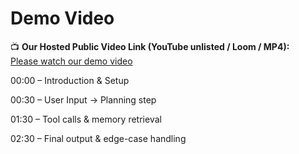 # Demo Video

📺 **Our Hosted Public Video Link (YouTube unlisted / Loom / MP4):**  
[Please watch our demo video](https://www.youtube.com/watch?v=z95z6rIUo_0)

00:00 – Introduction & Setup

00:30 – User Input → Planning step

01:30 – Tool calls & memory retrieval

02:30 – Final output & edge-case handling

